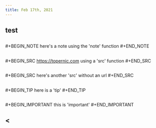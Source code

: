 ```yaml
---
title: Feb 17th, 2021
---
```


## test
##
#+BEGIN_NOTE
here's a note using the 'note' function
#+END_NOTE
##
#+BEGIN_SRC 
https://topernic.com using a 'src' function
#+END_SRC
##
##
#+BEGIN_SRC 
here's another 'src' without an url
#+END_SRC
##
##
#+BEGIN_TIP
here is a 'tip'
#+END_TIP
##
##
#+BEGIN_IMPORTANT
this is 'important'
#+END_IMPORTANT
##
## <
